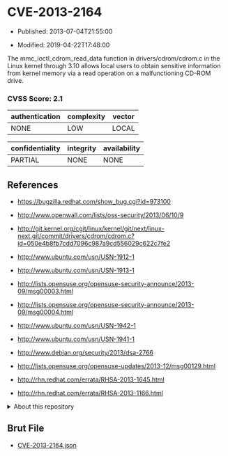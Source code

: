# CVE-2013-2164

- Published: 2013-07-04T21:55:00

- Modified: 2019-04-22T17:48:00

The mmc_ioctl_cdrom_read_data function in drivers/cdrom/cdrom.c in the Linux kernel through 3.10 allows local users to obtain sensitive information from kernel memory via a read operation on a malfunctioning CD-ROM drive.

### CVSS Score: **2.1**

| authentication | complexity | vector |
| --- | --- | --- |
| NONE | LOW | LOCAL |

| confidentiality | integrity | availability |
| --- | --- | --- |
| PARTIAL | NONE | NONE |

## References

* https://bugzilla.redhat.com/show_bug.cgi?id=973100

* http://www.openwall.com/lists/oss-security/2013/06/10/9

* http://git.kernel.org/cgit/linux/kernel/git/next/linux-next.git/commit/drivers/cdrom/cdrom.c?id=050e4b8fb7cdd7096c987a9cd556029c622c7fe2

* http://www.ubuntu.com/usn/USN-1912-1

* http://www.ubuntu.com/usn/USN-1913-1

* http://lists.opensuse.org/opensuse-security-announce/2013-09/msg00003.html

* http://lists.opensuse.org/opensuse-security-announce/2013-09/msg00004.html

* http://www.ubuntu.com/usn/USN-1942-1

* http://www.ubuntu.com/usn/USN-1941-1

* http://www.debian.org/security/2013/dsa-2766

* http://lists.opensuse.org/opensuse-updates/2013-12/msg00129.html

* http://rhn.redhat.com/errata/RHSA-2013-1645.html

* http://rhn.redhat.com/errata/RHSA-2013-1166.html

<details>
<summary>About this repository</summary> 

  This repository is part of the project [Live Hack CVE](https://github.com/Live-Hack-CVE). Main website can be found [www.live-hack.org](https://www.live-hack.org) 
  
  Made by [Sn0wAlice](https://github.com/Sn0wAlice) for the people that care about security and need to have a feed of the latest CVEs. Hope you enjoy it, don't forget to star the repo and follow me on [Twitter](https://twitter.com/Sn0wAlice) and [Github](https://github.com/Sn0wAlice). And that is my [personnal website](https://www.alice-snow.me/)

  - [Home Page](https://github.com/Live-Hack-CVE)
  - [Framework](https://github.com/Live-Hack-CVE/cve-framework)
  - [CVE database](https://github.com/Live-Hack-CVE/full_database)
  - [Changelog](https://github.com/Live-Hack-CVE/Changelog)
</details>

## Brut File

* [CVE-2013-2164.json](https://raw.githubusercontent.com/Live-Hack-CVE/full_database/main/cves/2013/CVE-2013-2164.json)


